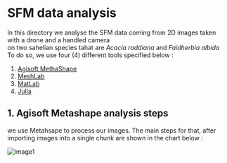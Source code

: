 # **SFM data analysis** 
In this directory we analyse the SFM data coming from 2D images taken with a drone and a handled camera  
on two sahelian species tahat are *Acacia raddiana* and *Faidherbia albida*  
To do so, we use four (4) different tools specified below :   
 
1. [Agisoft MethaShape](https://www.agisoft.com/)
2. [MeshLab](https://www.meshlab.net/)
3. [MatLab ](https://www.mathworks.com/products/matlab.html)
4. [Julia](https://www.mathworks.com/products/matlab.html) 

## **1. Agisoft Metashape analysis steps** 
we use Metahsape to process our images. The main steps for that, after importing images into a single chunk are shown in the chart below : 

![Image1](C:/Users/HP/Desktop/SFM_Paper/5-images/metashape_process.png "Process_Metahsape")
